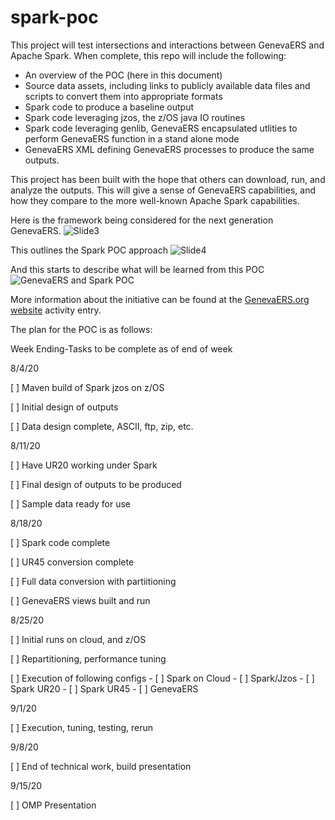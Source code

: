 # spark-poc

This project will test intersections and interactions between GenevaERS and Apache Spark. When complete, this repo will include the following:

- An overview of the POC (here in this document)
- Source data assets, including links to publicly available data files and scripts to convert them into appropriate formats
- Spark code to produce a baseline output
- Spark code leveraging jzos, the z/OS java IO routines
- Spark code leveraging genlib, GenevaERS encapsulated utlities to perform GenevaERS function in a stand alone mode
- GenevaERS XML defining GenevaERS processes to produce the same outputs.

This project has been built with the hope that others can download, run, and analyze the outputs.  This will give a sense of GenevaERS capabilities, and how they compare to the more well-known Apache Spark capabilities.  

Here is the framework being considered for the next generation GenevaERS.
![Slide3](https://user-images.githubusercontent.com/29467627/88852211-95280300-d1b3-11ea-8eec-f106e61bcefa.jpeg)

This outlines the Spark POC approach
![Slide4](https://user-images.githubusercontent.com/29467627/88852298-b4269500-d1b3-11ea-857a-8998ae55b04c.jpeg)

And this starts to describe what will be learned from this POC
![GenevaERS and Spark POC](https://user-images.githubusercontent.com/29467627/88857602-3915ac80-d1bc-11ea-8905-a8041c566a2e.jpg)

More information about the initiative can be found at the [GenevaERS.org website](https://genevaers.org/2020/07/29/organize-and-commit-to-the-spark-genevaers-poc/) activity entry.

The plan for the POC is as follows:

Week Ending-Tasks to be complete as of end of week

8/4/20

  [ ] Maven build of Spark jzos on z/OS

  [ ] Initial design of outputs

  [ ] Data design complete, ASCII, ftp, zip, etc.

8/11/20

  [ ] Have UR20 working under Spark

  [ ] Final design of outputs to be produced

  [ ] Sample data ready for use

8/18/20

  [ ] Spark code complete

  [ ] UR45 conversion complete

  [ ] Full data conversion with partiitioning

  [ ] GenevaERS views built and run

8/25/20

  [ ] Initial runs on cloud, and z/OS

  [ ] Repartitioning, performance tuning

  [ ] Execution of following configs
	- [ ] Spark on Cloud
	- [ ] Spark/Jzos
	- [ ] Spark UR20
	- [ ] Spark UR45
	- [ ] GenevaERS

9/1/20

  [ ] Execution, tuning, testing, rerun

9/8/20

  [ ] End of technical work, build presentation

9/15/20

  [ ] OMP Presentation
